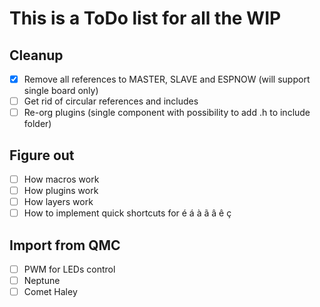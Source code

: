 # This is a ToDo list for all the WIP

## Cleanup

- [x] Remove all references to MASTER, SLAVE and ESPNOW (will support single board only)
- [ ] Get rid of circular references and includes
- [ ] Re-org plugins (single component with possibility to add .h to include folder)

## Figure out

- [ ] How macros work
- [ ] How plugins work
- [ ] How layers work
- [ ] How to implement quick shortcuts for é á à ã â ê ç

## Import from QMC

- [ ] PWM for LEDs control
- [ ] Neptune
- [ ] Comet Haley
